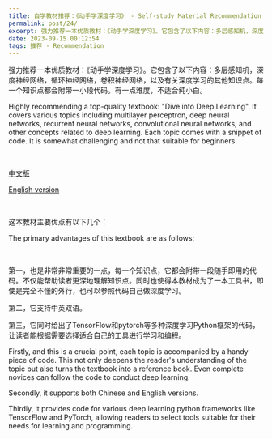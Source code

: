 ```yaml
---
title: 自学教材推荐：《动手学深度学习》 - Self-study Material Recommendation："Dive into Deep Learning".
permalink: post/24/
excerpt: 强力推荐一本优质教材：《动手学深度学习》。它包含了以下内容：多层感知机，深度神经网络，循环神经网络，卷积神经网络，以及有关深度学习的其他知识点。每一个知识点都会附带一小段代码。有一点难度，不适合纯小白。<br>Highly recommending a top-quality textbook："Dive into Deep Learning". It covers various topics including multilayer perceptron, deep neural networks, recurrent neural networks, convolutional neural networks, and other concepts related to deep learning. Each topic comes with a snippet of code. It is somewhat challenging and not that suitable for beginners.
date: 2023-09-15 00:12:54
tags: 推荐 - Recommendation
---
```


强力推荐一本优质教材：《动手学深度学习》。它包含了以下内容：多层感知机，深度神经网络，循环神经网络，卷积神经网络，以及有关深度学习的其他知识点。每一个知识点都会附带一小段代码。有一点难度，不适合纯小白。

Highly recommending a top-quality textbook: "Dive into Deep Learning". It covers various topics including multilayer perceptron, deep neural networks, recurrent neural networks, convolutional neural networks, and other concepts related to deep learning. Each topic comes with a snippet of code. It is somewhat challenging and not that suitable for beginners.

<p><br></p>

[中文版](https://zh.d2l.ai/)

[English version](https://d2l.ai/)

<p><br></p>

这本教材主要优点有以下几个：

The primary advantages of this textbook are as follows:

<p><br></p>

第一，也是非常非常重要的一点，每一个知识点，它都会附带一段随手即用的代码。不仅能帮助读者更深地理解知识点。同时也使得本教材成为了一本工具书，即使是完全不懂的外行，也可以参照代码自己做深度学习。

第二，它支持中英双语。

第三，它同时给出了TensorFlow和pytorch等多种深度学习Python框架的代码，让读者能根据需要选择适合自己的工具进行学习和编程。

Firstly, and this is a crucial point, each topic is accompanied by a handy piece of code. This not only deepens the reader's understanding of the topic but also turns the textbook into a reference book. Even complete novices can follow the code to conduct deep learning.

Secondly, it supports both Chinese and English versions.

Thirdly, it provides code for various deep learning python frameworks like TensorFlow and PyTorch, allowing readers to select tools suitable for their needs for learning and programming.